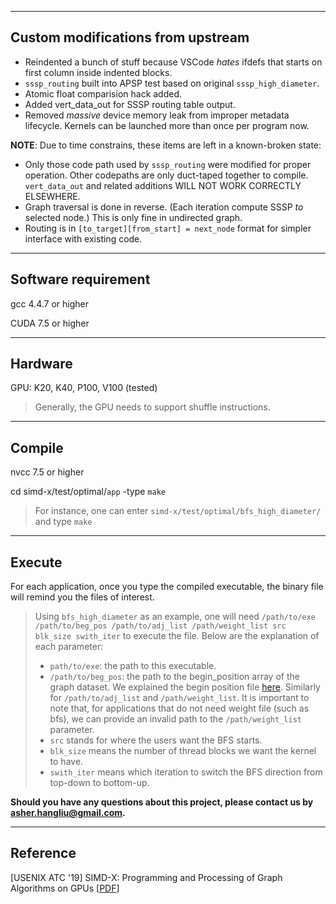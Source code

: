 -----
Custom modifications from upstream
-----
- Reindented a bunch of stuff because VSCode _hates_ ifdefs that starts on first column inside indented blocks.
- `sssp_routing` built into APSP test based on original `sssp_high_diameter`.
- Atomic float comparision hack added.
- Added vert_data_out for SSSP routing table output.
- Removed _massive_ device memory leak from improper metadata lifecycle. Kernels can be launched more than once per program now.

**NOTE**: 
Due to time constrains, these items are left in a known-broken state:
- Only those code path used by `sssp_routing` were modified for proper operation.
Other codepaths are only duct-taped together to compile. `vert_data_out` and related additions WILL NOT WORK CORRECTLY ELSEWHERE.
- Graph traversal is done in reverse. (Each iteration compute SSSP _to_ selected node.) This is only fine in undirected graph.
- Routing is in `[to_target][from_start] = next_node` format for simpler interface with existing code.

-----
Software requirement
-----
gcc 4.4.7 or higher 

CUDA 7.5 or higher 

-----
Hardware
------
GPU: K20, K40, P100, V100 (tested)
> Generally, the GPU needs to support shuffle instructions.

-----
Compile
-----
nvcc 7.5 or higher

cd simd-x/test/optimal/``app``
-type ``make``

> For instance, one can enter ``simd-x/test/optimal/bfs_high_diameter/`` and type ``make``


-----
Execute
------

For each application, once you type the compiled executable, the binary file will remind you the files of interest. 

> Using ``bfs_high_diameter`` as an example, one will need ``/path/to/exe /path/to/beg_pos /path/to/adj_list /path/weight_list src blk_size swith_iter`` to execute the file. Below are the explanation of each parameter:
> - `path/to/exe`: the path to this executable.
> - `/path/to/beg_pos`: the path to the begin_position array of the graph dataset. We explained the begin position file [here](https://github.com/asherliu/graph_project_start/blob/master/README.md).
> Similarly for `/path/to/adj_list` and `/path/weight_list`. It is important to note that, for applications that do not need weight file (such as bfs), we can provide an invalid path to the `/path/weight_list` parameter.
> - `src` stands for where the users want the BFS starts.
> - `blk_size` means the number of thread blocks we want the kernel to have.  
> - `swith_iter` means which iteration to switch the BFS direction from top-down to bottom-up. 



**Should you have any questions about this project, please contact us by asher.hangliu@gmail.com.**

-----
Reference
-------
   [USENIX ATC '19] SIMD-X: Programming and Processing of Graph Algorithms on GPUs [[PDF](https://arxiv.org/pdf/1812.04070.pdf)]


